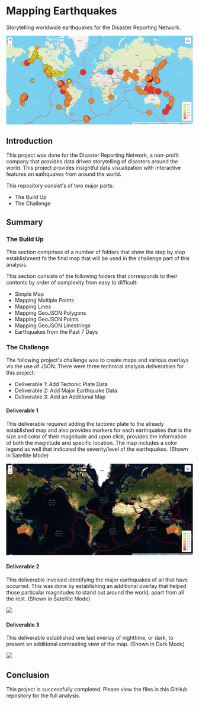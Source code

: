 # Mapping Earthquakes
Storytelling worldwide earthquakes for the Disaster Reporting Network. 

![](Photos/Day_Mode.png)


## Introduction
This project was done for the Disaster Reporting Network, a non-profit company that provides data driven storytelling of disasters around the world. This project provides insightful data visualization with interactive features on eathquakes from around the world.

This repository consist's of two major parts:
- The Build Up
- The Challenge

## Summary
### The Build Up
This section comprises of a number of folders that show the step by step establishment fo the final map that will be used in the challenge part of this analysis.

This section consists of the following folders that corresponds to their contents by order of complexity from easy to difficult:
- Simple Map
- Mapping Multiple Points
- Mapping Lines
- Mapping GeoJSON Polygons
- Mapping GeoJSON Points
- Mapping GeoJSON Linestrings
- Earthquakes from the Past 7 Days

### The Challenge
The following project's challenge was to create maps and various overlays vis the use of JSON. There were three technical analysis deliverables for this project:
- Deliverable 1: Add Tectonic Plate Data
- Deliverable 2: Add Major Earthquake Data
- Deliverable 3: Add an Additional Map

#### Deliverable 1
This deliverable required adding the tectonic plate to the already established map and also provides markers for each earthquakes that is the size and color of their magnitude and upon click, provides the information of both the magnitude and specific location. The map includes a color legend as well that indicated the severity/level of the earthquakes. (Shown in Satellite Mode)

![](Photos/Tectonic_Plates.png)


#### Deliverable 2
This deliverable involved identifying the major earthquakes of all that have occurred. This was done by establishing an additional overlay that helped those particular magnitudes to stand out around the world, apart from all the rest. (Shown in Satellite Mode)

![](Major_Earthquakes.png)


#### Deliverable 3
This deliverable established one last overlay of nighttime, or dark, to present an additional contrasting view of the map. (Shown in Dark Mode)

![](Dark_Mode.png)


## Conclusion
This project is successfully completed. Please view the files in this GitHub repository for the full analysis.
